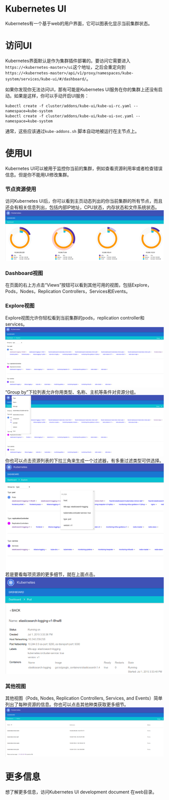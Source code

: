 
# Kubernetes UI

Kubernetes有一个基于web的用户界面，它可以图表化显示当前集群状态。

# 访问UI

Kubernetes界面默认是作为集群插件部署的。要访问它需要进入`https://<kubernetes-master>/ui`这个地址，之后会重定向到`https://<kubernetes-master>/api/v1/proxy/namespaces/kube-system/services/kube-ui/#/dashboard/`。

如果你发现你无法访问UI，那有可能是Kubernetes UI服务在你的集群上还没有启动。如果是这样，你可以手动开启UI服务：
```
kubectl create -f cluster/addons/kube-ui/kube-ui-rc.yaml --namespace=kube-system
kubectl create -f cluster/addons/kube-ui/kube-ui-svc.yaml --namespace=kube-system

```
通常，这些应该通过`kube-addons.sh` 脚本自动地被运行在主节点上。

# 使用UI

Kubernetes UI可以被用于监控你当前的集群，例如查看资源利用率或者检查错误信息。但是你不能用UI修改集群。


### 节点资源使用

访问Kubernetes UI后，你可以看到主页动态列出的你当前集群的所有节点，而且还会有相关信息列出，包括内部IP地址，CPU状态，内存状态和文件系统状态。
![](k8s-ui-overview.png)


### Dashboard视图

在页面的右上方点击“Views”按钮可以看到其他可用的视图，包括Explore，Pods，Nodes，Replication Controllers，Services和Events。

### Explore视图

Explore视图允许你轻松看到当前集群的pods，replication controller和services。
![](k8s-ui-explore.png)
“Group by”下拉列表允许你用类型、名称、主机等条件对资源分组。
![](k8s-ui-explore-groupby.png)
你也可以点击资源列表的下拉三角来生成一个过滤器，有多重过滤类型可供选择。
![](k8s-ui-explore-filter.png)
若是要看每项资源的更多细节，就在上面点击。
![](k8s-ui-explore-poddetail.png)

### 其他视图

其他视图（Pods, Nodes, Replication Controllers, Services, and Events）简单列出了每种资源的信息。你也可以点击其他种类获取更多细节。
![](k8s-ui-nodes.png)

# 更多信息


想了解更多信息，访问Kubernetes UI development document 在web目录。

